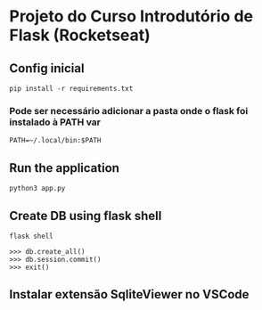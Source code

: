 # Projeto do Curso Introdutório de Flask (Rocketseat)

## Config inicial
`pip install -r requirements.txt`

### Pode ser necessário adicionar a pasta onde o flask foi instalado à PATH var
`PATH=~/.local/bin:$PATH`

## Run the application
`python3 app.py`

## Create DB using flask shell
`flask shell`
```
>>> db.create_all()
>>> db.session.commit()
>>> exit()
``` 

## Instalar extensão SqliteViewer no VSCode